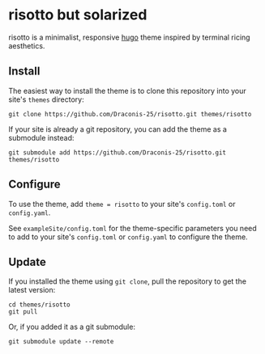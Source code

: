 # risotto but solarized

risotto is a minimalist, responsive [hugo](https://gohugo.io) theme inspired by terminal ricing aesthetics.

<!-- ![Screenshot of the risotto theme](https://raw.githubusercontent.com/joeroe/risotto/master/images/screenshot.png) -->

## Install

The easiest way to install the theme is to clone this repository into your site's `themes` directory:

```shell
git clone https://github.com/Draconis-25/risotto.git themes/risotto
```

If your site is already a git repository, you can add the theme as a submodule instead:

```shell
git submodule add https://github.com/Draconis-25/risotto.git themes/risotto
```

## Configure

To use the theme, add `theme = risotto` to your site's `config.toml` or `config.yaml`.

See `exampleSite/config.toml` for the theme-specific parameters you need to add to your site's `config.toml` or `config.yaml` to configure the theme.

## Update

If you installed the theme using `git clone`, pull the repository to get the latest version:

```shell
cd themes/risotto
git pull
```

Or, if you added it as a git submodule:

```shell
git submodule update --remote
```

